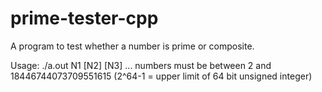 # prime-tester-cpp
A program to test whether a number is prime or composite.



Usage: ./a.out N1 [N2] [N3] ...
numbers must be between 2 and 18446744073709551615 (2^64-1 = upper limit of 64 bit unsigned integer)

